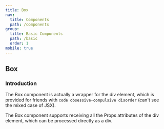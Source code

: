 ```yaml
---
title: Box
nav:
  title: Components
  path: /components
group:
  title: Basic Components
  path: /basic
  order: 1
mobile: true
---
```


## Box

### Introduction

The Box component is actually a wrapper for the div element, which is provided for friends with `code obsessive-compulsive disorder` (can't see the mixed case of JSX).

<Alert type="info">
  The Box component supports receiving all the Props attributes of the div element, which can be processed directly as a div.
</Alert>

<code src="./examples/index.tsx" />
